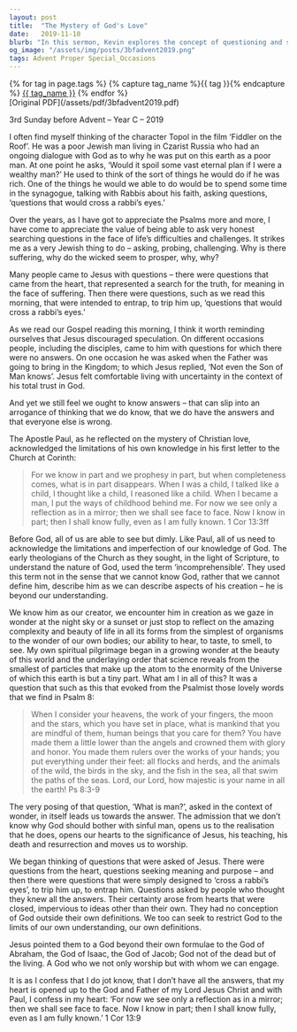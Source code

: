 ```yaml
---
layout: post
title:  "The Mystery of God's Love"
date:   2019-11-10
blurb: "In this sermon, Kevin explores the concept of questioning and seeking understanding in the face of life's challenges. He discusses the importance of acknowledging our limitations in understanding God and the value of faith in the face of uncertainty. He encourages us to embrace the mystery of God's love and to open our hearts to the transformative power of faith."
og_image: "/assets/img/posts/3bfadvent2019.png"
tags: Advent Proper Special_Occasions
---    
```

<div class="tag-pills">
  {% for tag in page.tags %}
    {% capture tag_name %}{{ tag }}{% endcapture %}
    <a href="{{ site.baseurl }}/tag/{{ tag_name | slugify }}" class="tag-pill">{{ tag_name }}</a>
  {% endfor %}
</div>
[Original PDF](/assets/pdf/3bfadvent2019.pdf)

3rd Sunday before Advent – Year C – 2019

I often find myself thinking of the character Topol in the film ‘Fiddler on the Roof’. He was a poor Jewish man living in Czarist Russia who had an ongoing dialogue with God as to why he was put on this earth as a poor man. At one point he asks, ‘Would it spoil some vast eternal plan if I were a wealthy man?’ He used to think of the sort of things he would do if he was rich. One of the things he would we able to do would be to spend some time in the synagogue, talking with Rabbis about his faith, asking questions, ‘questions that would cross a rabbi’s eyes.’

Over the years, as I have got to appreciate the Psalms more and more, I have come to appreciate the value of being able to ask very honest searching questions in the face of life’s difficulties and challenges. It strikes me as a very Jewish thing to do – asking, probing, challenging. Why is there suffering, why do the wicked seem to prosper, why, why?

Many people came to Jesus with questions – there were questions that came from the heart, that represented a search for the truth, for meaning in the face of suffering. Then there were questions, such as we read this morning, that were intended to entrap, to trip him up, ‘questions that would cross a rabbi’s eyes.’

As we read our Gospel reading this morning, I think it worth reminding ourselves that Jesus discouraged speculation. On different occasions people, including the disciples, came to him with questions for which there were no answers. On one occasion he was asked when the Father was going to bring in the Kingdom; to which Jesus replied, ‘Not even the Son of Man knows’. Jesus felt comfortable living with uncertainty in the context of his total trust in God.

And yet we still feel we ought to know answers – that can slip into an arrogance of thinking that we do know, that we do have the answers and that everyone else is wrong.

The Apostle Paul, as he reflected on the mystery of Christian love, acknowledged the limitations of his own knowledge in his first letter to the Church at Corinth:

> For we know in part and we prophesy in part, but when completeness comes, what is in part disappears. When I was a child, I talked like a child, I thought like a child, I reasoned like a child. When I became a man, I put the ways of childhood behind me. For now we see only a reflection as in a mirror; then we shall see face to face. Now I know in part; then I shall know fully, even as I am fully known. 1 Cor 13:3ff

Before God, all of us are able to see but dimly. Like Paul, all of us need to acknowledge the limitations and imperfection of our knowledge of God. The early theologians of the Church as they sought, in the light of Scripture, to understand the nature of God, used the term ‘incomprehensible’. They used this term not in the sense that we cannot know God, rather that we cannot define him, describe him as we can describe aspects of his creation – he is beyond our understanding.

We know him as our creator, we encounter him in creation as we gaze in wonder at the night sky or a sunset or just stop to reflect on the amazing complexity and beauty of life in all its forms from the simplest of organisms to the wonder of our own bodies; our ability to hear, to taste, to smell, to see. My own spiritual pilgrimage began in a growing wonder at the beauty of this world and the underlaying order that science reveals from the smallest of particles that make up the atom to the enormity of the Universe of which this earth is but a tiny part. What am I in all of this? It was a question that such as this that evoked from the Psalmist those lovely words that we find in Psalm 8:

> When I consider your heavens,
> the work of your fingers,
> the moon and the stars,
> which you have set in place,
> what is mankind that you are mindful of them,
> human beings that you care for them?
> You have made them a little lower than the angels
> and crowned them with glory and honor.
> You made them rulers over the works of your hands;
> you put everything under their feet:
> all flocks and herds,
> and the animals of the wild,
> the birds in the sky,
> and the fish in the sea,
> all that swim the paths of the seas.
> Lord, our Lord,
> how majestic is your name in all the earth! Ps 8:3-9

The very posing of that question, ‘What is man?’, asked in the context of wonder, in itself leads us towards the answer. The admission that we don’t know why God should bother with sinful man, opens us to the realisation that he does, opens our hearts to the significance of Jesus, his teaching, his death and resurrection and moves us to worship.

We began thinking of questions that were asked of Jesus. There were questions from the heart, questions seeking meaning and purpose – and then there were questions that were simply designed to ‘cross a rabbi’s eyes’, to trip him up, to entrap him. Questions asked by people who thought they knew all the answers. Their certainty arose from hearts that were closed, impervious to ideas other than their own. They had no conception of God outside their own definitions. We too can seek to restrict God to the limits of our own understanding, our own definitions.

Jesus pointed them to a God beyond their own formulae to the God of Abraham, the God of Isaac, the God of Jacob; God not of the dead but of the living. A God who we not only worship but with whom we can engage.

It is as I confess that I do jot know, that I don’t have all the answers, that my heart is opened up to the God and Father of my Lord Jesus Christ and with Paul, I confess in my heart: ‘For now we see only a reflection as in a mirror; then we shall see face to face. Now I know in part; then I shall know fully, even as I am fully known.’ 1 Cor 13:9
